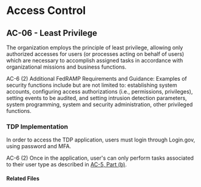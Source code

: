# Access Control
## AC-06 - Least Privilege

The organization employs the principle of least privilege, allowing only authorized accesses for users (or processes acting on behalf of users) which are necessary to accomplish assigned tasks in accordance with organizational missions and business functions.

AC-6 (2) Additional FedRAMP Requirements and Guidance: Examples of security functions include but are not limited to: establishing system accounts, configuring access authorizations (i.e., permissions, privileges), setting events to be audited, and setting intrusion detection parameters, system programming, system and security administration, other privileged functions.

### TDP Implementation

In order to access the TDP application, users must login through Login.gov, using password and MFA.  

AC-6 (2)
Once in the application, user's can only perform tasks associated to their user type as described in [AC-5, Part (b)](docs/controls/access_control/ac-05.md).

#### Related Files

